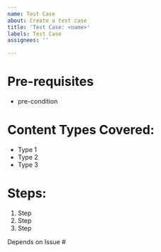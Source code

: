 ```yaml
---
name: Test Case
about: Create a test case
title: 'Test Case: <name>'
labels: Test Case
assignees: ''

---
```


# Pre-requisites
* pre-condition

# Content Types Covered:
* Type 1
* Type 2
* Type 3

# Steps:
1. Step
2. Step
3. Step

Depends on Issue #<number>
